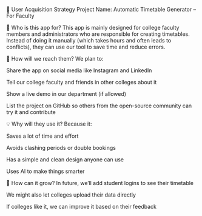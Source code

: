📄 User Acquisition Strategy
Project Name: Automatic Timetable Generator – For Faculty

👥 Who is this app for?
This app is mainly designed for college faculty members and administrators who are responsible for creating timetables. Instead of doing it manually (which takes hours and often leads to conflicts), they can use our tool to save time and reduce errors.

📣 How will we reach them?
We plan to:

Share the app on social media like Instagram and LinkedIn

Tell our college faculty and friends in other colleges about it

Show a live demo in our department (if allowed)

List the project on GitHub so others from the open-source community can try it and contribute

💡 Why will they use it?
Because it:

Saves a lot of time and effort

Avoids clashing periods or double bookings

Has a simple and clean design anyone can use

Uses AI to make things smarter

🚀 How can it grow?
In future, we’ll add student logins to see their timetable

We might also let colleges upload their data directly

If colleges like it, we can improve it based on their feedback

